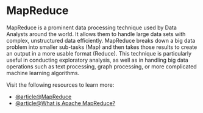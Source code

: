 # MapReduce 

MapReduce is a prominent data processing technique used by Data Analysts around the world. It allows them to handle large data sets with complex, unstructured data efficiently. MapReduce breaks down a big data problem into smaller sub-tasks (Map) and then takes those results to create an output in a more usable format (Reduce). This technique is particularly useful in conducting exploratory analysis, as well as in handling big data operations such as text processing, graph processing, or more complicated machine learning algorithms.

Visit the following resources to learn more:

- [@article@MapReduce](https://www.databricks.com/glossary/mapreduce)
- [@article@What is Apache MapReduce?](https://www.ibm.com/topics/mapreduce)